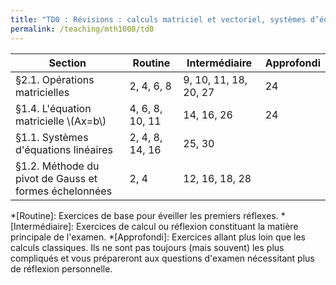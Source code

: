```yaml
---
title: "TD0 : Révisions : calculs matriciel et vectoriel, systèmes d’équations linéaires"
permalink: /teaching/mth1008/td0
---
```


| Section                                               | Routine         | Intermédiaire         | Approfondi |
| ----------------------------------------------------- | --------------- | --------------------- | ---------- |
| §2.1. Opérations matricielles                         | 2, 4, 6, 8      | 9, 10, 11, 18, 20, 27 | 24         |
| §1.4. L'équation matricielle \\(Ax=b\\)               | 4, 6, 8, 10, 11 | 14, 16, 26            | 24         |
| §1.1. Systèmes d'équations linéaires                  | 2, 4, 8, 14, 16 | 25, 30                |            |
| §1.2. Méthode du pivot de Gauss et formes échelonnées | 2, 4            | 12, 16, 18, 28        |            |

*[Routine]: Exercices de base pour éveiller les premiers réflexes.
*[Intermédiaire]: Exercices de calcul ou réflexion constituant la matière principale de l'examen.
*[Approfondi]: Exercices allant plus loin que les calculs classiques. Ils ne sont pas toujours (mais souvent) les plus compliqués et vous prépareront aux questions d'examen nécessitant plus de réflexion personnelle.